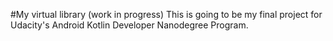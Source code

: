#My virtual library (work in progress)
This is going to be my final project for Udacity's Android Kotlin Developer Nanodegree Program.